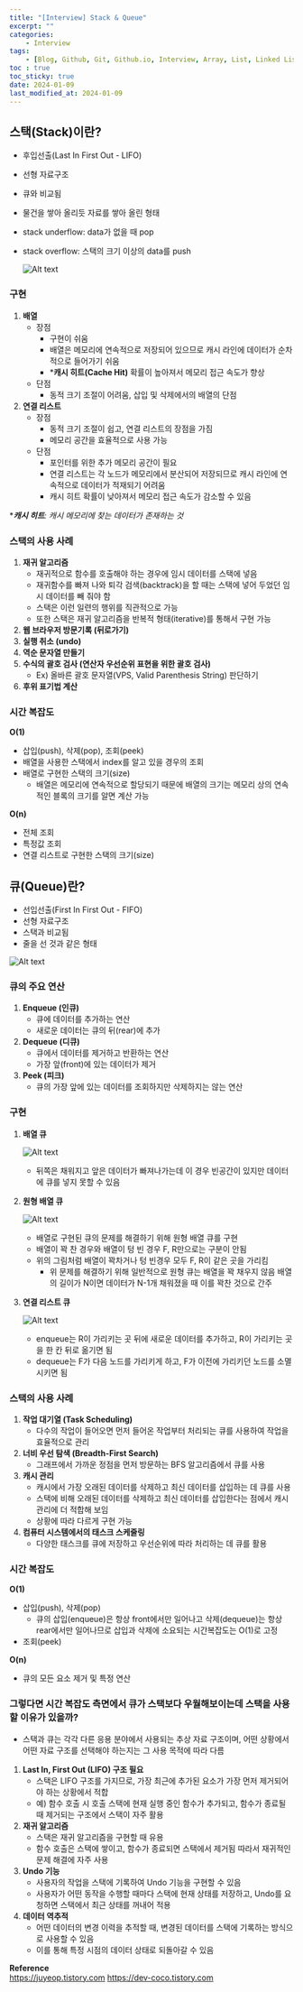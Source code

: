 ```yaml
---
title: "[Interview] Stack & Queue"
excerpt: ""
categories:
    - Interview
tags:
    - [Blog, Github, Git, Github.io, Interview, Array, List, Linked List, Stack, Queue]
toc : true
toc_sticky: true
date: 2024-01-09
last_modified_at: 2024-01-09
---
```

## 스택(Stack)이란?

- 후입선출(Last In First Out - LIFO)
- 선형 자료구조
- 큐와 비교됨
- 물건을 쌓아 올리듯 자료를 쌓아 올린 형태
- stack underflow: data가 없을 때 pop
- stack overflow: 스택의 크기 이상의 data를 push
    
    ![Alt text](/assets/img/2024-01-09-stack-queue/image.png)
    

### 구현

1. **배열**
    - 장점
        - 구현이 쉬움
        - 배열은 메모리에 연속적으로 저장되어 있으므로 캐시 라인에 데이터가 순차적으로 들어가기 쉬움
        - ***캐시 히트(Cache Hit)** 확률이 높아져서 메모리 접근 속도가 향상
    - 단점
        - 동적 크기 조절이 어려움, 삽입 및 삭제에서의 배열의 단점
2. **연결 리스트**
    - 장점
        - 동적 크기 조절이 쉽고, 연결 리스트의 장점을 가짐
        - 메모리 공간을 효율적으로 사용 가능
    - 단점
        - 포인터를 위한 추가 메모리 공간이 필요
        - 연결 리스트는 각 노드가 메모리에서 분산되어 저장되므로 캐시 라인에 연속적으로 데이터가 적재되기 어려움
        - 캐시 히트 확률이 낮아져서 메모리 접근 속도가 감소할 수 있음

****캐시 히트**: 캐시 메모리에 찾는 데이터가 존재하는 것*

### 스택의 사용 사례

1. **재귀 알고리즘**
    - 재귀적으로 함수를 호출해야 하는 경우에 임시 데이터를 스택에 넣음
    - 재귀함수를 빠져 나와 퇴각 검색(backtrack)을 할 때는 스택에 넣어 두었던 임시 데이터를 빼 줘야 함
    - 스택은 이런 일련의 행위를 직관적으로 가능
    - 또한 스택은 재귀 알고리즘을 반복적 형태(iterative)를 통해서 구현 가능
2. **웹 브라우저 방문기록 (뒤로가기)**
3. **실행 취소 (undo)**
4. **역순 문자열 만들기**
5. **수식의 괄호 검사 (연산자 우선순위 표현을 위한 괄호 검사)**
    - Ex) 올바른 괄호 문자열(VPS, Valid Parenthesis String) 판단하기
6. **후위 표기법 계산**

### 시간 복잡도

**O(1)**        

- 삽입(push), 삭제(pop), 조회(peek)
- 배열을 사용한 스택에서 index를 알고 있을 경우의 조회
- 배열로 구현한 스택의 크기(size)
    - 배열은 메모리에 연속적으로 할당되기 때문에 배열의 크기는 메모리 상의 연속적인 블록의 크기를 알면 계산 가능

**O(n)**

- 전체 조회
- 특정값 조회
- 연결 리스트로 구현한 스택의 크기(size)

## 큐(Queue)란?

- 선입선출(First In First Out - FIFO)
- 선형 자료구조
- 스택과 비교됨
- 줄을 선 것과 같은 형태

![Alt text](/assets/img/2024-01-09-stack-queue/image-1.png)

### 큐의 주요 연산

1. **Enqueue (인큐)**
    - 큐에 데이터를 추가하는 연산
    - 새로운 데이터는 큐의 뒤(rear)에 추가
2. **Dequeue (디큐)**
    - 큐에서 데이터를 제거하고 반환하는 연산
    - 가장 앞(front)에 있는 데이터가 제거
3. **Peek (피크)**
    - 큐의 가장 앞에 있는 데이터를 조회하지만 삭제하지는 않는 연산

### 구현

1. **배열 큐**
    
    ![Alt text](/assets/img/2024-01-09-stack-queue/image-2.png)
    
    - 뒤쪽은 채워지고 앞은 데이터가 빠져나가는데 이 경우 빈공간이 있지만 데이터에 큐를 넣지 못할 수 있음
2. **원형 배열 큐**
    
    ![Alt text](/assets/img/2024-01-09-stack-queue/image-3.png)
    
    - 배열로 구현된 큐의 문제를 해결하기 위해 원형 배열 큐를 구현
    - 배열이 꽉 찬 경우와 배열이 텅 빈 경우 F, R만으로는 구분이 안됨
    - 위의 그림처럼 배열이 꽉차거나 텅 빈경우 모두 F, R이 같은 곳을 가리킴
        - 위 문제를 해결하기 위해 일반적으로 원형 큐는 배열을 꽉 채우지 않음 배열의 길이가 N이면 데이터가 N-1개 채워졌을 때 이를 꽉찬 것으로 간주
3. **연결 리스트 큐**
    
    ![Alt text](/assets/img/2024-01-09-stack-queue/image-4.png)
    
    - enqueue는 R이 가리키는 곳 뒤에 새로운 데이터를 추가하고, R이 가리키는 곳을 한 칸 뒤로 옮기면 됨
    - dequeue는 F가 다음 노드를 가리키게 하고, F가 이전에 가리키던 노드를 소멸시키면 됨

### 스택의 사용 사례

1. **작업 대기열 (Task Scheduling)**
    - 다수의 작업이 들어오면 먼저 들어온 작업부터 처리되는 큐를 사용하여 작업을 효율적으로 관리
2. **너비 우선 탐색 (Breadth-First Search)**
    - 그래프에서 가까운 정점을 먼저 방문하는 BFS 알고리즘에서 큐를 사용
3. **캐시 관리**
    - 캐시에서 가장 오래된 데이터를 삭제하고 최신 데이터를 삽입하는 데 큐를 사용
    - 스택에 비해 오래된 데이터를 삭제하고 최신 데이터를 삽입한다는 점에서 캐시관리에 더 적합해 보임
    - 상황에 따라 다르게 구현 가능
4. **컴퓨터 시스템에서의 태스크 스케줄링**
    - 다양한 태스크를 큐에 저장하고 우선순위에 따라 처리하는 데 큐를 활용

### 시간 복잡도

**O(1)**        

- 삽입(push), 삭제(pop)
    - 큐의 삽입(enqueue)은 항상 front에서만 일어나고 삭제(dequeue)는 항상 rear에서만 일어나므로 삽입과 삭제에 소요되는 시간복잡도는 O(1)로 고정
- 조회(peek)

**O(n)**

- 큐의 모든 요소 제거 및 특정 연산

### 그렇다면 시간 복잡도 측면에서 큐가 스택보다 우월해보이는데 스택을 사용할 이유가 있을까?

- 스택과 큐는 각각 다른 응용 분야에서 사용되는 추상 자료 구조이며, 어떤 상황에서 어떤 자료 구조를 선택해야 하는지는 그 사용 목적에 따라 다름
1. **Last In, First Out (LIFO) 구조 필요**
    - 스택은 LIFO 구조를 가지므로, 가장 최근에 추가된 요소가 가장 먼저 제거되어야 하는 상황에서 적합
    - 예) 함수 호출 시 호출 스택에 현재 실행 중인 함수가 추가되고, 함수가 종료될 때 제거되는 구조에서 스택이 자주 활용
2. **재귀 알고리즘**
    - 스택은 재귀 알고리즘을 구현할 때 유용
    - 함수 호출은 스택에 쌓이고, 함수가 종료되면 스택에서 제거됨 따라서 재귀적인 문제 해결에 자주 사용
3. **Undo 기능**
    - 사용자의 작업을 스택에 기록하여 Undo 기능을 구현할 수 있음
    - 사용자가 어떤 동작을 수행할 때마다 스택에 현재 상태를 저장하고, Undo를 요청하면 스택에서 최근 상태를 꺼내어 적용
4. **데이터 역추적**
    - 어떤 데이터의 변경 이력을 추적할 때, 변경된 데이터를 스택에 기록하는 방식으로 사용할 수 있음
    - 이를 통해 특정 시점의 데이터 상태로 되돌아갈 수 있음


**Reference**<br>
<a href="https://juyeop.tistory.com">https://juyeop.tistory.com</a>
<a href="https://dev-coco.tistory.com">https://dev-coco.tistory.com</a>